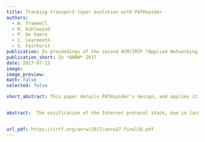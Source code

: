 ```yaml
---
title: Tracking transport-layer evolution with PATHspider
authors:
  - B. Trammell
  - M. Kühlewind
  - P. De Vaere
  - I. Learmonth
  - G. Fairhurst
publication: In proceedings of the second ACM/IRTF *Applied Networking Research Workshop*, Prague, July 2016.
publication_short: In *ANRW* 2017
date: 2017-07-15
image: 
image_preview: 
math: false
selected: false

short_abstract: This paper details PATHspider's design, and applies it to trace the evolution of deployment of two extensions to TCP, ECN and the newer TFO; as well as the degree of interference with the DSCP carried in the IP header. Interestingly, we observe a correlation between ECN-linked connectivity failure in the core of the network with the presence of large-scale, heterogeneous Internet censorship infrastructure.


abstract:  The ossification of the Internet protocol stack, due in large part to mangling of packets by middleboxes, has led to a relatively slow rate of change in today's Internet. We have developed the PATHspider active Internet measurement tool which performs one-sided measurements of a variety of transport-layer features and extensions, to investigate these impairments to protocol evolution along an Internet path. Data collected with PATHspider can be used both to determine the degree of support for these features, as well as to detect connectivity issues caused by attempting to use them. The wider aim of this effort is to provide quantifiable input to protocol design and deployment choices that can be based on the level of impairment present in the Internet. This paper details PATHspider's design, and applies it to trace the evolution of deployment of two extensions to TCP, ECN and the newer TFO; as well as the degree of interference with the DSCP carried in the IP header. Our ECN results, in particular, expand on a long-term study beginning in 2012, and show continued linear adoption of ECN. Automating PATHspider measurements has allowed us to collect far more data than in previous campaigns, allowing us to better distinguish ECN-linked connectivity failures from transient effects. Interestingly, we observe a correlation between ECN-linked connectivity failure in the core of the network with the presence of large-scale, heterogeneous Internet censorship infrastructure.


url_pdf: https://irtf.org/anrw/2017/anrw17-final16.pdf
---
```


